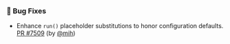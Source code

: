 ### 🐛 Bug Fixes

- Enhance `run()` placeholder substitutions to honor configuration defaults.  [PR #7509](https://github.com/datalad/datalad/pull/7509) (by [@mih](https://github.com/mih))
